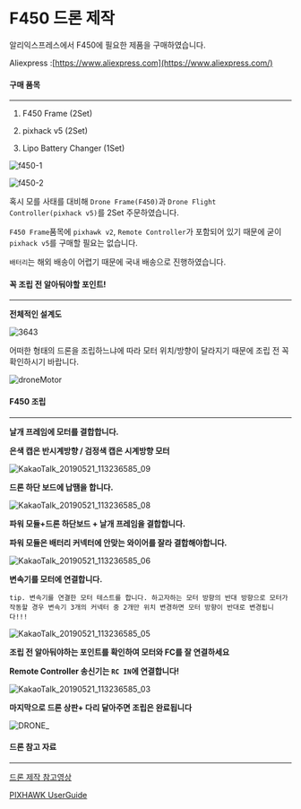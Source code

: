 # F450 드론 제작



알리익스프레스에서 F450에 필요한 제품을 구매하였습니다. 



Aliexpress :[https://www.aliexpress.com](https://www.aliexpress.com/)



#### 구매 품목

---------------------------

1. F450 Frame (2Set)

2. pixhack v5 (2Set)

3. Lipo Battery Changer (1Set)

   

![f450-1](https://user-images.githubusercontent.com/24997255/60868717-8c8f2280-a268-11e9-8699-056fae01f940.PNG)



![f450-2](https://user-images.githubusercontent.com/24997255/60869643-4935b380-a26a-11e9-8a84-b154097cda12.PNG)



혹시 모를 사태를 대비해 `Drone Frame(F450)`과 `Drone Flight Controller(pixhack v5)`를 2Set 주문하였습니다. 

`F450 Frame`품목에 `pixhawk v2`, `Remote Controller`가 포함되어 있기 때문에 굳이 `pixhack v5`를 구매할 필요는 없습니다. 

`배터리`는 해외 배송이 어렵기 때문에 국내 배송으로 진행하였습니다. 



#### 꼭 조립 전 알아둬야할 포인트!

-----------------------

**전체적인 설계도**

![3643](https://user-images.githubusercontent.com/24997255/60873076-bcdabf00-a270-11e9-8e03-1f9df73969f3.jpg)



어떠한 형태의 드론을 조립하느냐에 따라 모터 위치/방향이 달라지기 때문에 조립 전 꼭 확인하시기 바랍니다. 

![droneMotor](https://user-images.githubusercontent.com/24997255/60871039-f5789980-a26c-11e9-95b4-3b3cbe1e345d.jpg)









#### F450 조립

--------------------



**날개 프레임에 모터를 결합합니다.**

**은색 캡은 반시계방향 / 검정색 캡은 시계방향 모터**

![KakaoTalk_20190521_113236585_09](https://user-images.githubusercontent.com/24997255/60872812-52c21a00-a270-11e9-9e9e-cdf000f2e236.jpg)



**드론 하단 보드에 납땜을 합니다.**

![KakaoTalk_20190521_113236585_08](https://user-images.githubusercontent.com/24997255/60872662-1098d880-a270-11e9-8304-0d15bfcbce9a.jpg)



**파워 모듈+드론 하단보드 + 날개 프레임을 결합합니다.**

**파워 모듈은 배터리 커넥터에 안맞는 와이어를 잘라 결합해야합니다.**

![KakaoTalk_20190521_113236585_06](https://user-images.githubusercontent.com/24997255/60933605-f60d4080-a2fd-11e9-96d0-245173ea9eb9.jpg)





**변속기를 모터에 연결합니다.**

`tip. 변속기를 연결한 모터 테스트를 합니다. 하고자하는 모터 방향의 반대 방향으로 모터가 작동할 경우 변속기 3개의 커넥터 중 2개만 위치 변경하면 모터 방향이 반대로 변경됩니다!!!`

![KakaoTalk_20190521_113236585_05](https://user-images.githubusercontent.com/24997255/60932720-3a96dd00-a2fa-11e9-9ec3-e34eb084edb9.jpg)



**조립 전 알아둬야하는 포인트를 확인하여 모터와 FC를 잘 연결하세요**

**Remote Controller 송신기는 `RC IN`에 연결합니다!**

![KakaoTalk_20190521_113236585_03](https://user-images.githubusercontent.com/24997255/60933548-b181a500-a2fd-11e9-8dcf-c1ab057d0e23.jpg)



**마지막으로 드론 상판+ 다리 달아주면 조립은 완료됩니다**

![DRONE_](https://user-images.githubusercontent.com/24997255/60933918-5c469300-a2ff-11e9-9a2e-37c36bd076bf.jpg)





#### 드론 참고 자료

---------------------------

[드론 제작 참고영상](https://www.youtube.com/watch?v=ER2GxMo0X3E&t=308s)

[PIXHAWK UserGuide](https://docs.px4.io/en/flight_controller/pixhawk.html)


